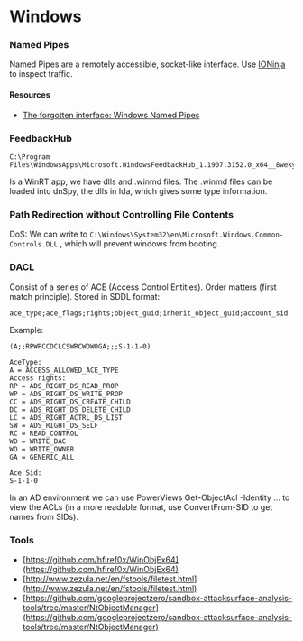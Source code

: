 # Windows

### Named Pipes

Named Pipes are a remotely accessible, socket-like interface. Use [IONinja ](https://ioninja.com/downloads.html)to inspect traffic.

#### Resources 

* [The forgotten interface: Windows Named Pipes](https://hackinparis.com/data/slides/2017/2017_Cohen_Gil_The_forgotten_interface_Windows_named_pipes.pdf)

### FeedbackHub

```text
C:\Program Files\WindowsApps\Microsoft.WindowsFeedbackHub_1.1907.3152.0_x64__8wekyb3d8bbwe
```

Is a WinRT app, we have dlls and .winmd files. The .winmd files can be loaded into dnSpy, the dlls in Ida, which gives some type information.

### Path Redirection without Controlling File Contents

DoS: We can write to `C:\Windows\System32\en\Microsoft.Windows.Common-Controls.DLL` , which will prevent windows from booting.

### DACL

Consist of a series of ACE \(Access Control Entities\). Order matters \(first match principle\). Stored in SDDL format:

```text
ace_type;ace_flags;rights;object_guid;inherit_object_guid;account_sid
```

Example:

```text
(A;;RPWPCCDCLCSWRCWDWOGA;;;S-1-1-0)

AceType:
A = ACCESS_ALLOWED_ACE_TYPE
Access rights:
RP = ADS_RIGHT_DS_READ_PROP
WP = ADS_RIGHT_DS_WRITE_PROP
CC = ADS_RIGHT_DS_CREATE_CHILD
DC = ADS_RIGHT_DS_DELETE_CHILD
LC = ADS_RIGHT_ACTRL_DS_LIST
SW = ADS_RIGHT_DS_SELF
RC = READ_CONTROL
WD = WRITE_DAC
WO = WRITE_OWNER
GA = GENERIC_ALL

Ace Sid:
S-1-1-0
```

In an AD environment we can use PowerViews Get-ObjectAcl -Identity ... to view the ACLs \(in a more readable format, use ConvertFrom-SID to get names from SIDs\).

### Tools

* [https://github.com/hfiref0x/WinObjEx64](https://github.com/hfiref0x/WinObjEx64) 
* [http://www.zezula.net/en/fstools/filetest.html](http://www.zezula.net/en/fstools/filetest.html) 
* [https://github.com/googleprojectzero/sandbox-attacksurface-analysis-tools/tree/master/NtObjectManager](https://github.com/googleprojectzero/sandbox-attacksurface-analysis-tools/tree/master/NtObjectManager)

